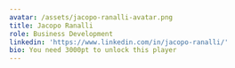 ```yaml
---
avatar: /assets/jacopo-ranalli-avatar.png
title: Jacopo Ranalli
role: Business Development
linkedin: 'https://www.linkedin.com/in/jacopo-ranalli/'
bio: You need 3000pt to unlock this player
---
```


